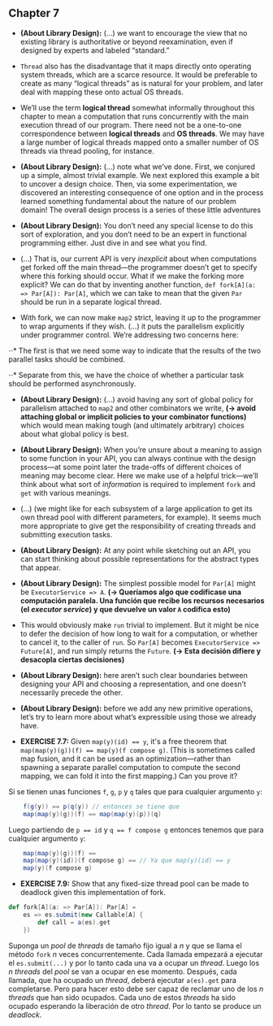 ## Chapter 7

* **(About Library Design):** (...) we want to encourage the view that no existing library is authoritative or beyond reexamination, even if designed by experts and labeled “standard.”

* `Thread` also has the disadvantage that it maps directly onto operating system threads, which are a scarce resource. It would be preferable to create as many “logical threads” as is natural for your problem, and later deal with mapping these onto actual OS threads.

* We’ll use the term **logical thread** somewhat informally throughout this chapter to mean a computation that runs concurrently with the main execution thread of our program. There need not be a one-to-one correspondence between **logical threads** and **OS threads**. We may have a large number of logical threads mapped onto a smaller number of OS threads via thread pooling, for instance.


* **(About Library Design):** (...) note what we’ve done. First, we conjured up a simple, almost trivial example. We next explored this example a bit to uncover a design choice. Then, via some experimentation, we discovered an interesting consequence of one option and in the process learned something fundamental about the nature of our problem domain! The overall design process is a series of these little adventures

* **(About Library Design):** You don’t need any special license to do this sort of exploration, and you don’t need to be an expert in functional programming either. Just dive in and see what you find.

* (...) That is, our current API is very _inexplicit_ about when computations get forked off the main thread—the programmer doesn’t get to specify where this forking should occur. What if we make the forking more explicit? We can do that by inventing another function, `def fork[A](a: => Par[A]): Par[A]`, which we can take to mean that the given `Par` should be run in a separate logical thread.

* With fork, we can now make `map2` strict, leaving it up to the programmer to wrap arguments if they wish. (...) it puts the parallelism explicitly under programmer control. We’re addressing two concerns here:

⋅⋅* The first is that we need some way to indicate that the results of the two parallel tasks should be combined.

⋅⋅* Separate from this, we have the choice of whether a particular task should be performed asynchronously.

* **(About Library Design):** (...) avoid having any sort of global policy for parallelism attached to `map2` and other combinators we write, **(-> avoid attaching global or implicit policies to your combinator functions)** which would mean making tough (and ultimately arbitrary) choices about what global policy is best.

* **(About Library Design):** When you’re unsure about a meaning to assign to some function in your API, you can always continue with the design process—at some point later the trade-offs of different choices of meaning may become clear. Here we make use of a helpful trick—we’ll think about what sort of _information_ is required to implement `fork` and `get` with various meanings.

* (...) (we might like for each subsystem of a large application to get its own thread pool with different parameters, for example). It seems much more appropriate to give get the responsibility of creating threads and submitting execution tasks.

* **(About Library Design):** At any point while sketching out an API, you can start thinking about possible representations for the abstract types that appear.

* **(About Library Design):** The simplest possible model for `Par[A]` might be `ExecutorService => A`. **(-> Queríamos algo que codificase una computación paralela. Una función que recibe los recursos necesarios (el _executor service_) y que devuelve un valor `A` codifica esto)**

* This would obviously make `run` trivial to implement. But it might be nice to defer the decision of how long to wait for a computation, or whether to cancel it, to the caller of `run`. So `Par[A]` becomes `ExecutorService => Future[A]`, and run simply returns the `Future`. **(-> Esta decisión difiere y desacopla ciertas decisiones)**

* **(About Library Design):** here aren’t such clear boundaries between designing your API and choosing a representation, and one doesn’t necessarily precede the other. 

* **(About Library Design):** before we add any new primitive operations, let’s try to learn more about what’s expressible using those we already have.

* **EXERCISE 7.7:** Given `map(y)(id) == y`, it's a free theorem that `map(map(y)(g))(f) == map(y)(f compose g)`. (This is sometimes called map fusion, and it can be used as an optimization—rather than spawning a separate parallel computation to compute the second mapping, we can fold it into the first mapping.) Can you prove it?

Si se tienen unas funciones `f`, `g`, `p` y `q` tales que para cualquier argumento `y`:

```scala
	f(g(y)) == p(q(y)) // entonces se tiene que
	map(map(y)(g))(f) == map(map(y)(p))(q)
```

Luego partiendo de `p == id` y `q == f compose g` entonces tenemos que para cualquier argumento `y`:

```scala
	map(map(y)(g))(f) == 
	map(map(y)(id))(f compose g) == // Ya que map(y)(id) == y
	map(y)(f compose g)
```

* **EXERCISE 7.9:** Show that any fixed-size thread pool can be made to deadlock given this implementation of fork.

```scala
def fork[A](a: => Par[A]): Par[A] =
	es => es.submit(new Callable[A] {
		def call = a(es).get
	})
```

Suponga un _pool_ de _threads_ de tamaño fijo igual a _n_ y que se llama el método `fork` _n_ veces concurrentemente. Cada llamada empezará a ejecutar el `es.submit(...)` y por lo tanto cada una va a ocupar un _thread_. Luego los _n threads_ del _pool_ se van a ocupar en ese momento. Después, cada llamada, que ha ocupado un _thread_, deberá ejecutar `a(es).get` para completarse. Pero para hacer esto debe ser capaz de reclamar uno de los _n threads_ que han sido ocupados. Cada uno de estos _threads_ ha sido ocupado esperando la liberación de otro _thread_. Por lo tanto se produce un _deadlock_.
